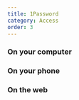 ```yaml
---
title: 1Password
category: Access
order: 3
---
```


### On your computer

### On your phone

### On the web
